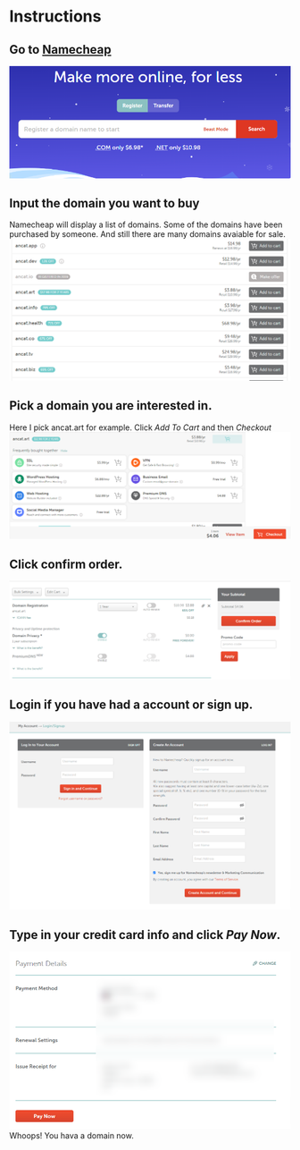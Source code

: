 # Instructions

## Go to [Namecheap](https://www.namecheap.com/)
![The home page of Namecheap](./images/namecheap.png)

## Input the domain you want to buy
Namecheap will display a list of domains. Some of the domains have been purchased by someone. And still there are many domains avaiable for sale.
![A list of domains](./images/ancat.png)

## Pick a domain you are interested in.
Here I pick ancat.art for example. Click *Add To Cart* and then *Checkout*
![Add to cart](./images/addToCart.png)

## Click confirm order.
![Confirm order](./images/confirmOrder.png)
## Login if you have had a account or sign up.
![Login](./images/login.png)

## Type in your credit card info and click *Pay Now*.
![Payment Info](./images/payment.png)
Whoops! You hava a domain now.

